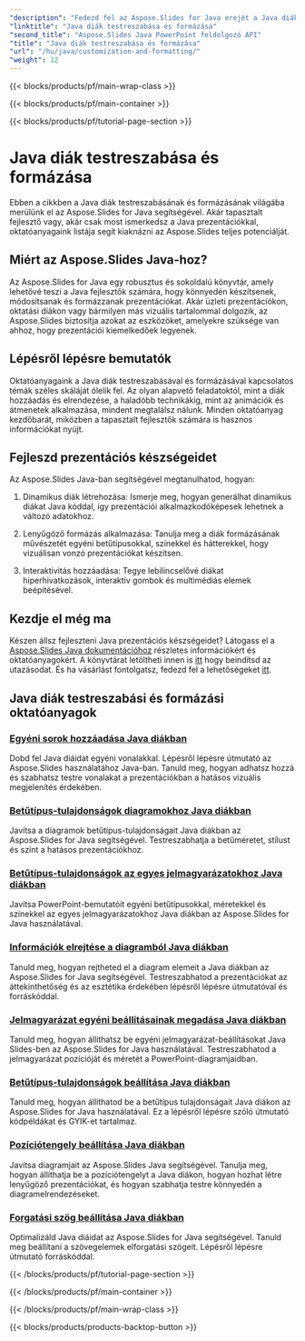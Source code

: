 ```yaml
---
"description": "Fedezd fel az Aspose.Slides for Java erejét a Java diák testreszabásában és formázásában. Tanulj lépésről lépésre oktatóanyagainkból. Fejleszd prezentációs készségeidet."
"linktitle": "Java diák testreszabása és formázása"
"second_title": "Aspose.Slides Java PowerPoint feldolgozó API"
"title": "Java diák testreszabása és formázása"
"url": "/hu/java/customization-and-formatting/"
"weight": 12
---
```


{{< blocks/products/pf/main-wrap-class >}}

{{< blocks/products/pf/main-container >}}

{{< blocks/products/pf/tutorial-page-section >}}

# Java diák testreszabása és formázása


Ebben a cikkben a Java diák testreszabásának és formázásának világába merülünk el az Aspose.Slides for Java segítségével. Akár tapasztalt fejlesztő vagy, akár csak most ismerkedsz a Java prezentációkkal, oktatóanyagaink listája segít kiaknázni az Aspose.Slides teljes potenciálját.

## Miért az Aspose.Slides Java-hoz?

Az Aspose.Slides for Java egy robusztus és sokoldalú könyvtár, amely lehetővé teszi a Java fejlesztők számára, hogy könnyedén készítsenek, módosítsanak és formázzanak prezentációkat. Akár üzleti prezentációkon, oktatási diákon vagy bármilyen más vizuális tartalommal dolgozik, az Aspose.Slides biztosítja azokat az eszközöket, amelyekre szüksége van ahhoz, hogy prezentációi kiemelkedőek legyenek.

## Lépésről lépésre bemutatók

Oktatóanyagaink a Java diák testreszabásával és formázásával kapcsolatos témák széles skáláját ölelik fel. Az olyan alapvető feladatoktól, mint a diák hozzáadás és elrendezése, a haladóbb technikákig, mint az animációk és átmenetek alkalmazása, mindent megtalálsz nálunk. Minden oktatóanyag kezdőbarát, miközben a tapasztalt fejlesztők számára is hasznos információkat nyújt.

## Fejleszd prezentációs készségeidet

Az Aspose.Slides Java-ban segítségével megtanulhatod, hogyan:

1. Dinamikus diák létrehozása: Ismerje meg, hogyan generálhat dinamikus diákat Java kóddal, így prezentációi alkalmazkodóképesek lehetnek a változó adatokhoz.

2. Lenyűgöző formázás alkalmazása: Tanulja meg a diák formázásának művészetét egyéni betűtípusokkal, színekkel és hátterekkel, hogy vizuálisan vonzó prezentációkat készítsen.

3. Interaktivitás hozzáadása: Tegye lebilincselővé diákat hiperhivatkozások, interaktív gombok és multimédiás elemek beépítésével.

## Kezdje el még ma

Készen állsz fejleszteni Java prezentációs készségeidet? Látogass el a [Aspose.Slides Java dokumentációhoz](https://reference.aspose.com/slides/java/) részletes információkért és oktatóanyagokért. A könyvtárat letöltheti innen is [itt](https://releases.aspose.com/slides/java/) hogy beindítsd az utazásodat. És ha vásárlást fontolgatsz, fedezd fel a lehetőségeket [itt](https://purchase.aspose.com/buy).

## Java diák testreszabási és formázási oktatóanyagok
### [Egyéni sorok hozzáadása Java diákban](./adding-custom-lines-java-slides/)
Dobd fel Java diáidat egyéni vonalakkal. Lépésről lépésre útmutató az Aspose.Slides használatához Java-ban. Tanuld meg, hogyan adhatsz hozzá és szabhatsz testre vonalakat a prezentációkban a hatásos vizuális megjelenítés érdekében.
### [Betűtípus-tulajdonságok diagramokhoz Java diákban](./font-properties-for-chart-java-slides/)
Javítsa a diagramok betűtípus-tulajdonságait Java diákban az Aspose.Slides for Java segítségével. Testreszabhatja a betűméretet, stílust és színt a hatásos prezentációkhoz.
### [Betűtípus-tulajdonságok az egyes jelmagyarázatokhoz Java diákban](./font-properties-individual-legend-java-slides/)
Javítsa PowerPoint-bemutatóit egyéni betűtípusokkal, méretekkel és színekkel az egyes jelmagyarázatokhoz Java diákban az Aspose.Slides for Java használatával.
### [Információk elrejtése a diagramból Java diákban](./hide-information-chart-java-slides/)
Tanuld meg, hogyan rejtheted el a diagram elemeit a Java diákban az Aspose.Slides for Java segítségével. Testreszabhatod a prezentációkat az áttekinthetőség és az esztétika érdekében lépésről lépésre útmutatóval és forráskóddal.
### [Jelmagyarázat egyéni beállításainak megadása Java diákban](./set-legend-custom-options-java-slides/)
Tanuld meg, hogyan állíthatsz be egyéni jelmagyarázat-beállításokat Java Slides-ben az Aspose.Slides for Java használatával. Testreszabhatod a jelmagyarázat pozícióját és méretét a PowerPoint-diagramjaidban.
### [Betűtípus-tulajdonságok beállítása Java diákban](./setting-font-properties-java-slides/)
Tanuld meg, hogyan állíthatod be a betűtípus tulajdonságait Java diákon az Aspose.Slides for Java használatával. Ez a lépésről lépésre szóló útmutató kódpéldákat és GYIK-et tartalmaz.
### [Pozíciótengely beállítása Java diákban](./setting-position-axis-java-slides/)
Javítsa diagramjait az Aspose.Slides Java segítségével. Tanulja meg, hogyan állíthatja be a pozíciótengelyt a Java diákon, hogyan hozhat létre lenyűgöző prezentációkat, és hogyan szabhatja testre könnyedén a diagramelrendezéseket.
### [Forgatási szög beállítása Java diákban](./setting-rotation-angle-java-slides/)
Optimalizáld Java diáidat az Aspose.Slides for Java segítségével. Tanuld meg beállítani a szövegelemek elforgatási szögeit. Lépésről lépésre útmutató forráskóddal.

{{< /blocks/products/pf/tutorial-page-section >}}

{{< /blocks/products/pf/main-container >}}

{{< /blocks/products/pf/main-wrap-class >}}

{{< blocks/products/products-backtop-button >}}